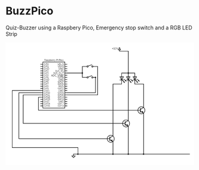 # BuzzPico
Quiz-Buzzer using a Raspbery Pico, Emergency stop switch and a RGB LED Strip

![Circuit](circuit.png)